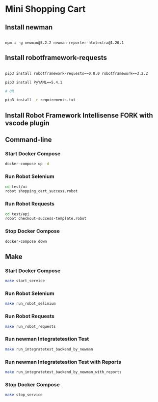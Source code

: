 # Mini Shopping Cart

## Install newman

```bashs

npm i -g newman@5.2.2 newman-reporter-htmlextra@1.20.1

```
## Install robotframework-requests

```bash

pip3 install robotframework-requests==0.8.0 robotframework==3.2.2

pip3 install PyYAML==5.4.1

# OR

pip3 install -r requirements.txt

```

## Install Robot Framework Intellisense FORK with vscode plugin



## Command-line

### Start Docker Compose

```sh
docker-compose up -d
```

### Run Robot Selenium

```sh
cd test/ui
robot shopping_cart_success.robot
```

### Run Robot Requests

```sh
cd test/api
robot checkout-success-template.robot
```

### Stop Docker Compose

```sh
docker-compose down
```

## Make

### Start Docker Compose

```sh
make start_service
```

### Run Robot Selenium

```sh
make run_robot_selinium
```

### Run Robot Requests

```sh
make run_robot_requests
```

### Run newman Integratetestion Test

```sh
make run_integratetest_backend_by_newman
```

### Run newman Integratetestion Test with Reports

```sh
make run_integratetest_backend_by_newman_with_reports
```


### Stop Docker Compose

```sh
make stop_service
```
